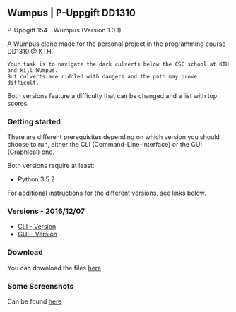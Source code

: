 ## Wumpus | P-Uppgift DD1310
P-Uppgift 154 - Wumpus (Version 1.0.1)

A Wumpus clone made for the personal project in the programming course DD1310 @ KTH.

```
Your task is to navigate the dark culverts below the CSC school at KTH and kill Wumpus.
But culverts are riddled with dangers and the path may prove difficult.
```

Both versions feature a difficulty that can be changed and a list with top scores.

### Getting started

There are different prerequisites depending on which version you should choose to run,
either the CLI (Command-Line-Interface) or the GUI (Graphical) one.

Both versions require at least:
- Python 3.5.2

For additional instructions for the different versions, see links below.

### Versions - 2016/12/07
* [CLI - Version](./Wumpus_GUI/README.md)
* [GUI - Version](./Wumpus_CLI/README.md)

### Download
You can download the files [here](https://codeload.github.com/FromWolves/DD1310/zip/master?token=AVfDSwk35l7k6bQI1-i05ZXsEkbi5S8Gks5acI9qwA==).


### Some Screenshots
Can be found [here](./assets/readme.md)
